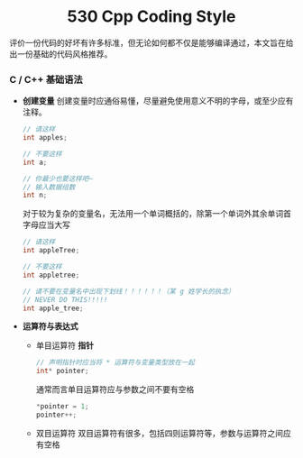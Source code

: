 <h1 style="text-align:center">530 Cpp Coding Style</h1>
评价一份代码的好坏有许多标准，但无论如何都不仅是能够编译通过，本文旨在给出一份基础的代码风格推荐。

### C / C++ 基础语法

-  **创建变量**
   创建变量时应通俗易懂，尽量避免使用意义不明的字母，或至少应有注释。
    ``` c++
    // 请这样
    int apples;

    // 不要这样
    int a;

    // 你最少也要这样吧~
    // 输入数据组数
    int n;
    ```

    对于较为复杂的变量名，无法用一个单词概括的，除第一个单词外其余单词首字母应当大写
    ``` c++
    // 请这样
    int appleTree;

    // 不要这样
    int appletree;

    // 请不要在变量名中出现下划线！！！！！！（某 g 姓学长的执念）
    // NEVER DO THIS!!!!!
    int apple_tree;
    ```

- **运算符与表达式**
    - 单目运算符
        **指针**
        ``` c++
        // 声明指针时应当将 * 运算符与变量类型放在一起
        int* pointer;
        ```
        通常而言单目运算符应与参数之间不要有空格
        ``` c++
        *pointer = 1;
        pointer++;
        ```
    - 双目运算符
        双目运算符有很多，包括四则运算符等，参数与运算符之间应有空格
        ``` c++
        
         ```

    